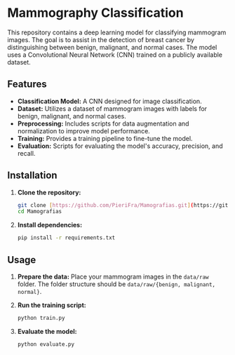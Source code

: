 # Mammography Classification

This repository contains a deep learning model for classifying mammogram images. The goal is to assist in the detection of breast cancer by distinguishing between benign, malignant, and normal cases. The model uses a Convolutional Neural Network (CNN) trained on a publicly available dataset.

## Features

- **Classification Model:** A CNN designed for image classification.
- **Dataset:** Utilizes a dataset of mammogram images with labels for benign, malignant, and normal cases.
- **Preprocessing:** Includes scripts for data augmentation and normalization to improve model performance.
- **Training:** Provides a training pipeline to fine-tune the model.
- **Evaluation:** Scripts for evaluating the model's accuracy, precision, and recall.

## Installation

1.  **Clone the repository:**
    ```bash
    git clone [https://github.com/PieriFra/Mamografias.git](https://github.com/PieriFra/Mamografias.git)
    cd Mamografias
    ```

2.  **Install dependencies:**
    ```bash
    pip install -r requirements.txt
    ```

## Usage

1.  **Prepare the data:** Place your mammogram images in the `data/raw` folder. The folder structure should be `data/raw/{benign, malignant, normal}`.

2.  **Run the training script:**
    ```bash
    python train.py
    ```

3.  **Evaluate the model:**
    ```bash
    python evaluate.py
    ```
